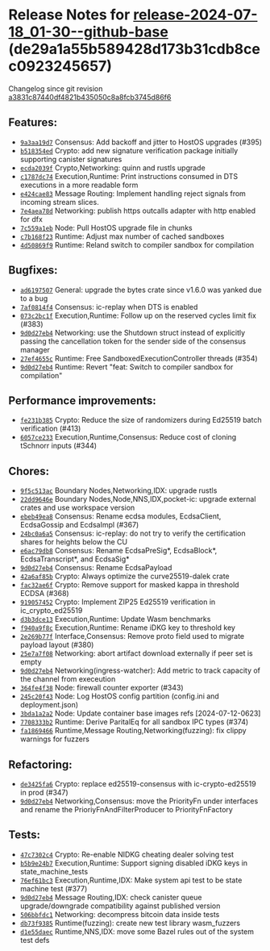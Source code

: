 Release Notes for [**release-2024-07-18\_01-30--github-base**](https://github.com/dfinity/ic/tree/release-2024-07-18_01-30--github-base) (de29a1a55b589428d173b31cdb8cec0923245657)
===================================================================================================================================================================================

Changelog since git revision [a3831c87440df4821b435050c8a8fcb3745d86f6](https://dashboard.internetcomputer.org/release/a3831c87440df4821b435050c8a8fcb3745d86f6)

Features:
---------

* [`9a3aa19d7`](https://github.com/dfinity/ic/commit/9a3aa19d7) Consensus: Add backoff and jitter to HostOS upgrades (#395)
* [`b518354ed`](https://github.com/dfinity/ic/commit/b518354ed) Crypto: add new signature verification package initially supporting canister signatures
* [`ecda2039f`](https://github.com/dfinity/ic/commit/ecda2039f) Crypto,Networking: quinn and rustls upgrade
* [`c1787dc74`](https://github.com/dfinity/ic/commit/c1787dc74) Execution,Runtime: Print instructions consumed in DTS executions in a more readable form
* [`e424cae83`](https://github.com/dfinity/ic/commit/e424cae83) Message Routing: Implement handling reject signals from incoming stream slices.
* [`7e4aea78d`](https://github.com/dfinity/ic/commit/7e4aea78d) Networking: publish https outcalls adapter with http enabled for dfx
* [`7c559a1eb`](https://github.com/dfinity/ic/commit/7c559a1eb) Node: Pull HostOS upgrade file in chunks
* [`c7b168f23`](https://github.com/dfinity/ic/commit/c7b168f23) Runtime: Adjust max number of cached sandboxes
* [`4d50869f9`](https://github.com/dfinity/ic/commit/4d50869f9) Runtime: Reland switch to compiler sandbox for compilation

Bugfixes:
---------

* [`ad6197507`](https://github.com/dfinity/ic/commit/ad6197507) General: upgrade the bytes crate since v1.6.0 was yanked due to a bug
* [`7af0814f4`](https://github.com/dfinity/ic/commit/7af0814f4) Consensus: ic-replay when DTS is enabled
* [`073c2bc1f`](https://github.com/dfinity/ic/commit/073c2bc1f) Execution,Runtime: Follow up on the reserved cycles limit fix (#383)
* [`9d0d27eb4`](https://github.com/dfinity/ic/commit/9d0d27eb4) Networking: use the Shutdown struct instead of explicitly passing the cancellation token for the sender side of the consensus manager
* [`27ef4655c`](https://github.com/dfinity/ic/commit/27ef4655c) Runtime: Free SandboxedExecutionController threads (#354)
* [`9d0d27eb4`](https://github.com/dfinity/ic/commit/9d0d27eb4) Runtime: Revert "feat: Switch to compiler sandbox for compilation"

Performance improvements:
-------------------------

* [`fe231b385`](https://github.com/dfinity/ic/commit/fe231b385) Crypto: Reduce the size of randomizers during Ed25519 batch verification (#413)
* [`6057ce233`](https://github.com/dfinity/ic/commit/6057ce233) Execution,Runtime,Consensus: Reduce cost of cloning tSchnorr inputs (#344)

Chores:
-------

* [`9f5c513ac`](https://github.com/dfinity/ic/commit/9f5c513ac) Boundary Nodes,Networking,IDX: upgrade rustls
* [`22dd9646e`](https://github.com/dfinity/ic/commit/22dd9646e) Boundary Nodes,Node,NNS,IDX,pocket-ic: upgrade external crates and use workspace version
* [`ebeb49ea8`](https://github.com/dfinity/ic/commit/ebeb49ea8) Consensus: Rename ecdsa modules, EcdsaClient, EcdsaGossip and EcdsaImpl (#367)
* [`24bc0a6a5`](https://github.com/dfinity/ic/commit/24bc0a6a5) Consensus: ic-replay: do not try to verify the certification shares for heights below the CU
* [`e6ac79db8`](https://github.com/dfinity/ic/commit/e6ac79db8) Consensus: Rename EcdsaPreSig\*, EcdsaBlock\*, EcdsaTranscript\*, and EcdsaSig\*
* [`9d0d27eb4`](https://github.com/dfinity/ic/commit/9d0d27eb4) Consensus: Rename EcdsaPayload
* [`42a6af85b`](https://github.com/dfinity/ic/commit/42a6af85b) Crypto: Always optimize the curve25519-dalek crate
* [`fac32ae6f`](https://github.com/dfinity/ic/commit/fac32ae6f) Crypto: Remove support for masked kappa in threshold ECDSA (#368)
* [`919057452`](https://github.com/dfinity/ic/commit/919057452) Crypto: Implement ZIP25 Ed25519 verification in ic\_crypto\_ed25519
* [`d3b3dce13`](https://github.com/dfinity/ic/commit/d3b3dce13) Execution,Runtime: Update Wasm benchmarks
* [`f940a9f8c`](https://github.com/dfinity/ic/commit/f940a9f8c) Execution,Runtime: Rename iDKG key to threshold key
* [`2e269b77f`](https://github.com/dfinity/ic/commit/2e269b77f) Interface,Consensus: Remove proto field used to migrate payload layout (#380)
* [`25e7a7f08`](https://github.com/dfinity/ic/commit/25e7a7f08) Networking: abort artifact download externally if peer set is empty
* [`9d0d27eb4`](https://github.com/dfinity/ic/commit/9d0d27eb4) Networking(ingress-watcher): Add metric to track capacity of the channel from execeution
* [`364fe4f38`](https://github.com/dfinity/ic/commit/364fe4f38) Node: firewall counter exporter (#343)
* [`245c20f43`](https://github.com/dfinity/ic/commit/245c20f43) Node: Log HostOS config partition (config.ini and deployment.json)
* [`3bda1a2a2`](https://github.com/dfinity/ic/commit/3bda1a2a2) Node: Update container base images refs [2024-07-12-0623]
* [`7708333b2`](https://github.com/dfinity/ic/commit/7708333b2) Runtime: Derive ParitalEq for all sandbox IPC types (#374)
* [`fa1869466`](https://github.com/dfinity/ic/commit/fa1869466) Runtime,Message Routing,Networking(fuzzing): fix clippy warnings for fuzzers

Refactoring:
------------

* [`de3425fa6`](https://github.com/dfinity/ic/commit/de3425fa6) Crypto: replace ed25519-consensus with ic-crypto-ed25519 in prod (#347)
* [`9d0d27eb4`](https://github.com/dfinity/ic/commit/9d0d27eb4) Networking,Consensus: move the PriorityFn under interfaces and rename the PrioriyFnAndFilterProducer to PriorityFnFactory

Tests:
------

* [`47c7302c4`](https://github.com/dfinity/ic/commit/47c7302c4) Crypto: Re-enable NIDKG cheating dealer solving test
* [`b5b9e24b7`](https://github.com/dfinity/ic/commit/b5b9e24b7) Execution,Runtime: Support signing disabled iDKG keys in state\_machine\_tests
* [`76ef61bc3`](https://github.com/dfinity/ic/commit/76ef61bc3) Execution,Runtime,IDX: Make system api test to be state machine test (#377)
* [`9d0d27eb4`](https://github.com/dfinity/ic/commit/9d0d27eb4) Message Routing,IDX: check canister queue upgrade/downgrade compatibility against published version
* [`506bbfdc1`](https://github.com/dfinity/ic/commit/506bbfdc1) Networking: decompress bitcoin data inside tests
* [`db73f9385`](https://github.com/dfinity/ic/commit/db73f9385) Runtime(fuzzing): create new test library wasm\_fuzzers
* [`d1e55daec`](https://github.com/dfinity/ic/commit/d1e55daec) Runtime,NNS,IDX: move some Bazel rules out of the system test defs


